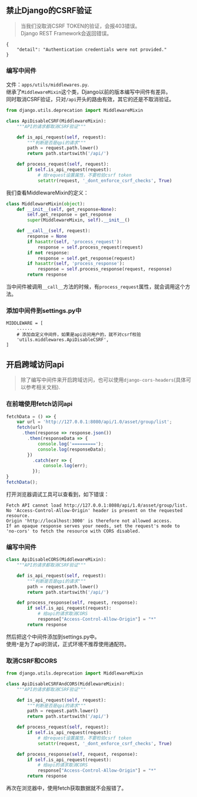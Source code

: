 ## 禁止Django的CSRF验证

> 当我们没取消CSRF TOKEN的验证，会报403错误。  
Django REST Framework会返回错误。

```
{
    "detail": "Authentication credentials were not provided."
}
```

### 编写中间件
文件：`apps/utils/middlewares.py`.  
继承了`MiddlewareMixin`这个类，Django以前的版本编写中间件有差异。  
同时取消CSRF验证，只对`/api`开头的路由有效，其它的还是不取消验证。

```python
from django.utils.deprecation import MiddlewareMixin

class ApiDisableCSRF(MiddlewareMixin):
    """API的请求都取消CSRF验证"""

    def is_api_request(self, request):
        """判断是否是qpi的请求"""
        path = request.path.lower()
        return path.startswith('/api/')

    def process_request(self, request):
        if self.is_api_request(request):
            # 给request设置属性，不要检验csrf token
            setattr(request, '_dont_enforce_csrf_checks', True)
```

我们查看MiddlewareMixin的定义：

```python
class MiddlewareMixin(object):
    def __init__(self, get_response=None):
        self.get_response = get_response
        super(MiddlewareMixin, self).__init__()

    def __call__(self, request):
        response = None
        if hasattr(self, 'process_request'):
            response = self.process_request(request)
        if not response:
            response = self.get_response(request)
        if hasattr(self, 'process_response'):
            response = self.process_response(request, response)
        return response
```
当中间件被调用`__call__`方法的时候，有`process_request`属性，就会调用这个方法。

### 添加中间件到settings.py中

```
MIDDLEWARE = [
    ......
    # 添加自定义中间件，如果是api访问用户的，就不对csrf校验
    'utils.middlewares.ApiDisableCSRF',
]
```

## 开启跨域访问api
> 除了编写中间件来开启跨域访问，也可以使用`django-cors-headers`(具体可以参考相关文档).

### 在前端使用fetch访问api
```js
fetchData = () => {
    var url = 'http://127.0.0.1:8080/api/1.0/asset/group/list';
    fetch(url)
      .then(response => response.json())
        .then(responseData => {
            console.log('=========');
            console.log(responseData);
        })
          .catch(err => {
              console.log(err);
          });
}
fetchData();
```
打开浏览器调试工具可以查看到，如下错误：
```
Fetch API cannot load http://127.0.0.1:8080/api/1.0/asset/group/list. 
No 'Access-Control-Allow-Origin' header is present on the requested resource. 
Origin 'http://localhost:3000' is therefore not allowed access. 
If an opaque response serves your needs, set the request's mode to 'no-cors' to fetch the resource with CORS disabled.
```
### 编写中间件

```python
class ApiDisableCORS(MiddlewareMixin):
    """API的请求都取消CSRF验证"""

    def is_api_request(self, request):
        """判断是否是qpi的请求"""
        path = request.path.lower()
        return path.startswith('/api/')

    def process_response(self, request, response):
        if self.is_api_request(request):
            # 给api的请求取消CORS
            response["Access-Control-Allow-Origin"] = "*"
        return response
```
然后把这个中间件添加到settings.py中。  
使用`*`是为了api的测试，正式环境不推荐使用通配符。

### 取消CSRF和CORS

```python
from django.utils.deprecation import MiddlewareMixin

class ApiDisableCSRFAndCORS(MiddlewareMixin):
    """API的请求都取消CSRF验证"""

    def is_api_request(self, request):
        """判断是否是qpi的请求"""
        path = request.path.lower()
        return path.startswith('/api/')

    def process_request(self, request):
        if self.is_api_request(request):
            # 给request设置属性，不要检验csrf token
            setattr(request, '_dont_enforce_csrf_checks', True)

    def process_response(self, request, response):
        if self.is_api_request(request):
            # 给api的请求取消CORS
            response["Access-Control-Allow-Origin"] = "*"
        return response
```
再次在浏览器中，使用fetch获取数据就不会报错了。